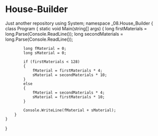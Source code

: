 # House-Builder
Just another repository
using System;
namespace _08.House_Builder
{
    class Program
    {
        static void Main(string[] args)
        {
            long firstMaterials = long.Parse(Console.ReadLine());
            long secondMaterials = long.Parse(Console.ReadLine());

            long fMaterial = 0;
            long sMaterial = 0;

            if (firstMaterials < 128)
            {
                fMaterial = firstMaterials * 4;
                sMaterial = secondMaterials * 10;
            }
            else
            {
                fMaterial = secondMaterials * 4;
                sMaterial = firstMaterials * 10;
            }

            Console.WriteLine(fMaterial + sMaterial);
        }
    }
}

